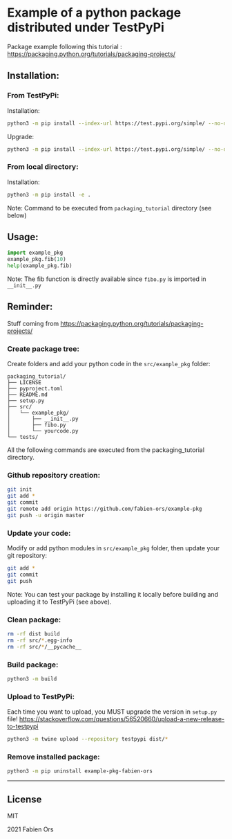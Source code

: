 # Example of a python package distributed under TestPyPi

Package example following this tutorial :
https://packaging.python.org/tutorials/packaging-projects/


## Installation:

### From TestPyPi:

Installation:
```sh
python3 -m pip install --index-url https://test.pypi.org/simple/ --no-deps example-pkg-fabien-ors
```
Upgrade:
```sh
python3 -m pip install --index-url https://test.pypi.org/simple/ --no-deps example-pkg-fabien-ors --upgrade
```

### From local directory:
Installation:
```sh
python3 -m pip install -e .
```
Note: Command to be executed from `packaging_tutorial` directory (see below)


## Usage:

```python
import example_pkg
example_pkg.fib(10)
help(example_pkg.fib)
```
Note: The fib function is directly available since `fibo.py` is imported in `__init__.py`


## Reminder:

Stuff coming from https://packaging.python.org/tutorials/packaging-projects/

### Create package tree:

Create folders and add your python code in the `src/example_pkg` folder:
```
packaging_tutorial/
├── LICENSE
├── pyproject.toml
├── README.md
├── setup.py
├── src/
│   └── example_pkg/
│       ├── __init__.py
│       ├── fibo.py
│       └── yourcode.py
└── tests/
```
All the following commands are executed from the packaging_tutorial directory.

### Github repository creation:
```sh
git init
git add *
git commit
git remote add origin https://github.com/fabien-ors/example-pkg
git push -u origin master
```

### Update your code:
Modify or add python modules in `src/example_pkg` folder, then update your git repository:
```sh
git add *
git commit
git push
```
Note: You can test your package by installing it locally before building and uploading it to TestPyPi (see above).

### Clean package:
```sh
rm -rf dist build
rm -rf src/*.egg-info
rm -rf src/*/__pycache__
```

### Build package:
```sh
python3 -m build
```

### Upload to TestPyPi:
Each time you want to upload, you MUST upgrade the version in `setup.py` file!
https://stackoverflow.com/questions/56520660/upload-a-new-release-to-testpypi

```sh
python3 -m twine upload --repository testpypi dist/*
```

### Remove installed package:
```sh
python3 -m pip uninstall example-pkg-fabien-ors
```

***

## License

MIT

2021 Fabien Ors
